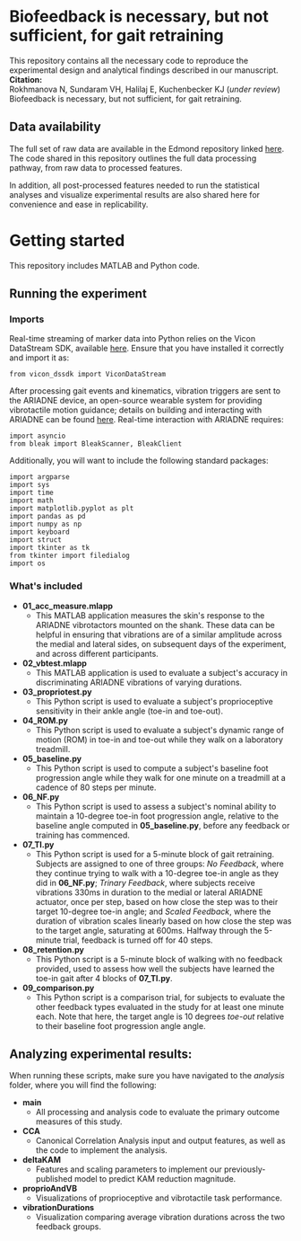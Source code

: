# Biofeedback is necessary, but not sufficient, for gait retraining

This repository contains all the necessary code to reproduce the experimental design and analytical findings described in our manuscript.  
**Citation:**  
Rokhmanova N, Sundaram VH, Halilaj E, Kuchenbecker KJ (_under review_) Biofeedback is necessary, but not sufficient, for gait retraining. 

## Data availability
The full set of raw data are available in the Edmond repository linked [here](https://edmond.mpg.de/privateurl.xhtml?token=6656b649-fb6c-4941-91cc-e57072fb158f). The code shared in this repository outlines the full data processing pathway, from raw data to processed features.

In addition, all post-processed features needed to run the statistical analyses and visualize experimental results are also shared here for convenience and ease in replicability. 

# Getting started
This repository includes MATLAB and Python code. 

## Running the experiment
### Imports
Real-time streaming of marker data into Python relies on the Vicon DataStream SDK, available [here](https://www.vicon.com/software/datastream-sdk/). Ensure that you have installed it correctly and import it as:  
```
from vicon_dssdk import ViconDataStream
```

After processing gait events and kinematics, vibration triggers are sent to the ARIADNE device, an open-source wearable system for providing vibrotactile motion guidance; details on building and interacting with ARIADNE can be found [here](https://github.com/nrokh/ARIADNE). Real-time interaction with ARIADNE requires:
```
import asyncio
from bleak import BleakScanner, BleakClient
```

Additionally, you will want to include the following standard packages:
```
import argparse
import sys
import time
import math
import matplotlib.pyplot as plt
import pandas as pd
import numpy as np
import keyboard
import struct
import tkinter as tk
from tkinter import filedialog
import os
```
### What's included
* **01_acc_measure.mlapp**   
    * This MATLAB application measures the skin's response to the ARIADNE vibrotactors mounted on the shank. These data can be helpful in ensuring that vibrations are of a similar amplitude across the medial and lateral sides, on subsequent days of the experiment, and across different participants.   
* **02_vbtest.mlapp**  
    * This MATLAB application is used to evaluate a subject's accuracy in discriminating ARIADNE vibrations of varying durations. 
* **03_propriotest.py**  
    * This Python script is used to evaluate a subject's proprioceptive sensitivity in their ankle angle (toe-in and toe-out).
* **04_ROM.py**  
    * This Python script is used to evaluate a subject's dynamic range of motion (ROM) in toe-in and toe-out while they walk on a laboratory treadmill.
* **05_baseline.py**  
    * This Python script is used to compute a subject's baseline foot progression angle while they walk for one minute on a treadmill at a cadence of 80 steps per minute.
* **06_NF.py**  
    * This Python script is used to assess a subject's nominal ability to maintain a 10-degree toe-in foot progression angle, relative to the baseline angle computed in **05_baseline.py**, before any feedback or training has commenced.
* **07_TI.py**  
    * This Python script is used for a 5-minute block of gait retraining. Subjects are assigned to one of three groups: _No Feedback_, where they continue trying to walk with a 10-degree toe-in angle as they did in **06_NF.py**; _Trinary Feedback_, where subjects receive vibrations 330ms in duration to the medial or lateral ARIADNE actuator, once per step, based on how close the step was to their target 10-degree toe-in angle; and _Scaled Feedback_, where the duration of vibration scales linearly based on how close the step was to the target angle, saturating at 600ms. Halfway through the 5-minute trial, feedback is turned off for 40 steps.
* **08_retention.py**  
    * This Python script is a 5-minute block of walking with no feedback provided, used to assess how well the subjects have learned the toe-in gait after 4 blocks of **07_TI.py**.
* **09_comparison.py**  
     * This Python script is a comparison trial, for subjects to evaluate the other feedback types evaluated in the study for at least one minute each. Note that here, the target angle is 10 degrees _toe-out_ relative to their baseline foot progression angle angle. 
    

## Analyzing experimental results:
When running these scripts, make sure you have navigated to the _analysis_ folder, where you will find the following:
* **main**
   * All processing and analysis code to evaluate the primary outcome measures of this study.  
* **CCA**
   * Canonical Correlation Analysis input and output features, as well as the code to implement the analysis.
* **deltaKAM**
   * Features and scaling parameters to implement our previously-published model to predict KAM reduction magnitude.
* **proprioAndVB**
   * Visualizations of proprioceptive and vibrotactile task performance.
* **vibrationDurations**
   * Visualization comparing average vibration durations across the two feedback groups.



